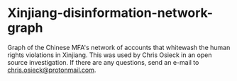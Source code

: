 # Xinjiang-disinformation-network-graph
Graph of the Chinese MFA's network of accounts that whitewash the human rights violations in Xinjiang.
This was used by Chris Osieck in an open source investigation. 
If there are any questions, send an e-mail to chris.osieck@protonmail.com.
